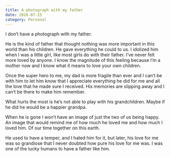 ```yaml
---
title: A photograph with my father
date: 2016-07-25
category: Personal
---
```


I don’t have a photograph with my father.

He is the kind of father that thought nothing was more important in this world than his children. He gave everything he could to us. I idolized him when I was a little girl, like most girls do with their father. I’ve never felt more loved by anyone. I know the magnitude of this feeling because I’m a mother now and I know what it means to love your own children.

<!--more-->

Once the super hero to me, my dad is more fragile than ever and I can’t be with him to let him know that I appreciate everything he did for me and all the love that he made sure I received. His memories are slipping away and I can’t be there to make him remember.

What hurts the most is he’s not able to play with his grandchildren. Maybe if he did he would be a happier grandpa.

When he is gone I won’t have an image of just the two of us being happy. An image that would remind me of how much he loved me and how much I loved him. Of our time together on this earth.

He used to have a temper, and I hated him for it, but later, his love for me was so grandiose that I never doubted how pure his love for me was. I was one of the lucky humans to have a father like him.